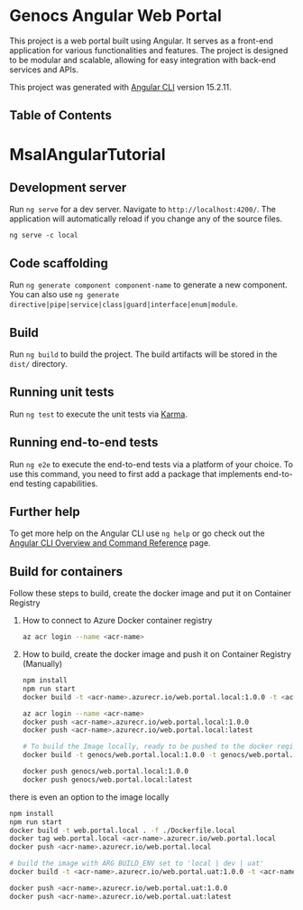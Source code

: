# Genocs Angular Web Portal

This project is a web portal built using Angular. It serves as a front-end application for various functionalities and features.
The project is designed to be modular and scalable, allowing for easy integration with back-end services and APIs.

This project was generated with [Angular CLI](https://github.com/angular/angular-cli) version 15.2.11.

## Table of Contents

# MsalAngularTutorial


## Development server

Run `ng serve` for a dev server. Navigate to `http://localhost:4200/`. The application will automatically reload if you change any of the source files.

    ng serve -c local

## Code scaffolding

Run `ng generate component component-name` to generate a new component. You can also use `ng generate directive|pipe|service|class|guard|interface|enum|module`.

## Build

Run `ng build` to build the project. The build artifacts will be stored in the `dist/` directory.

## Running unit tests

Run `ng test` to execute the unit tests via [Karma](https://karma-runner.github.io).

## Running end-to-end tests

Run `ng e2e` to execute the end-to-end tests via a platform of your choice. To use this command, you need to first add a package that implements end-to-end testing capabilities.

## Further help

To get more help on the Angular CLI use `ng help` or go check out the [Angular CLI Overview and Command Reference](https://angular.io/cli) page.


## Build for containers

Follow these steps to build, create the docker image and put it on Container Registry  

1. How to connect to Azure Docker container registry
   ``` bash
   az acr login --name <acr-name>
   ```

2. How to build, create the docker image and push it on Container Registry (Manually)
   ``` bash
   npm install
   npm run start
   docker build -t <acr-name>.azurecr.io/web.portal.local:1.0.0 -t <acr-name>.azurecr.io/web.portal.local:latest -f ./Dockerfile .

   az acr login --name <acr-name>
   docker push <acr-name>.azurecr.io/web.portal.local:1.0.0
   docker push <acr-name>.azurecr.io/web.portal.local:latest
   ```

   ``` bash
   # To build the Image locally, ready to be pushed to the docker registry
   docker build -t genocs/web.portal.local:1.0.0 -t genocs/web.portal.local:latest -f ./Dockerfile --build-arg BUILD_ENV=dev .

   docker push genocs/web.portal.local:1.0.0
   docker push genocs/web.portal.local:latest
   ```   

  there is even an option to the image locally

  ```bash
  npm install
  npm run start
  docker build -t web.portal.local . -f ./Dockerfile.local
  docker tag web.portal.local <acr-name>.azurecr.io/web.portal.local
  docker push <acr-name>.azurecr.io/web.portal.local
  ``` 

  ```bash
  # build the image with ARG BUILD_ENV set to 'local | dev | uat'
  docker build -t <acr-name>.azurecr.io/web.portal.uat:1.0.0 -t <acr-name>.azurecr.io/web.portal.uat:latest . -f ./Dockerfile --build-arg BUILD_ENV=uat

  docker push <acr-name>.azurecr.io/web.portal.uat:1.0.0
  docker push <acr-name>.azurecr.io/web.portal.uat:latest
  ```